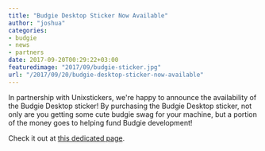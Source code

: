 ```yaml
---
title: "Budgie Desktop Sticker Now Available"
author: "joshua"
categories:
- budgie
- news
- partners
date: 2017-09-20T00:29:22+03:00
featuredimage: "2017/09/budgie-sticker.jpg"
url: "/2017/09/20/budgie-desktop-sticker-now-available"
---
```


In partnership with Unixstickers, we're happy to announce the availability of the Budgie Desktop sticker! By purchasing the Budgie Desktop sticker, not only are you getting some cute budgie swag for your machine, but a portion of the money goes to helping fund Budgie development!
<!--more-->

Check it out at [this dedicated page](http://www.unixstickers.com/stickers/coding_stickers/budgie-shaped-sticker).